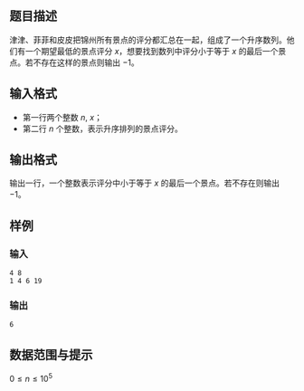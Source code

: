 
## 题目描述
津津、菲菲和皮皮把锦州所有景点的评分都汇总在一起，组成了一个升序数列。他们有一个期望最低的景点评分 $x$，想要找到数列中评分小于等于 $x$ 的最后一个景点。若不存在这样的景点则输出 $-1$。

## 输入格式
- 第一行两个整数 $n$, $x$；
- 第二行 $n$ 个整数，表示升序排列的景点评分。

## 输出格式
输出一行，一个整数表示评分中小于等于 $x$ 的最后一个景点。若不存在则输出 $-1$。

## 样例

### 输入
```
4 8
1 4 6 19
```

### 输出
```
6
```

## 数据范围与提示
$0 \le n \le 10^5$
